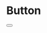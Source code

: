 ---
---

<script setup>
import Button from '../src/components/button/Button.vue'
</script>

# Button

<Button text="oke" />
